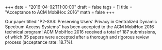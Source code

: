 +++
date = "2016-04-02T11:00:00"
draft = false
tags = []
title = "Acceptance to ACM MobiHoc 2016"
math = false
+++

Our paper titled "P2-SAS: Preserving Users' Privacy in Centralized Dynamic Spectrum Access Systems" has been accepted to the ACM MobiHoc 2016 technical program! ACM MobiHoc 2016 received a total of 187 submissions, of which 35 papers were accepted after a thorough and rigorous review process (acceptance rate: 18.7%).

